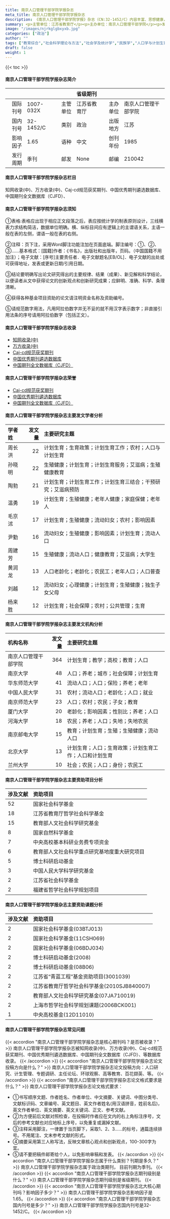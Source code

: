```yaml
---
title: 南京人口管理干部学院学报杂志
meta_title: 南京人口管理干部学院学报杂志
description: 《南京人口管理干部学院学报》杂志（CN:32-1452/C）内容丰富、思想健康，1985年创刊，目前以季刊形式发行，刊物对外积极扩大宣传，致力于提高杂志质量与影响。 《南京人口管理干部学院学报》现已更名为《人口与社会》。
summary: <p>主管单位：江苏省教育厅</p><p>主办单位：南京人口管理干部学院</p><p>发行级别：省级期刊</p><p>发行周期：季刊</p>
image: "/images/njrkglgbxyxb.jpg"
categories: ["政治"]
author: ""
tags: ["教育综合","社会科学理论与方法","社会学及统计学","民族学","人口学与计划生育","人才学与劳动科学","教育理论与教育管理","学前教育","初等教育","中等教育","高等教育","职业教育","成人教育与特殊教育","体育",]
draft: false
weight: 1
---
```


{{< toc >}}

#### 南京人口管理干部学院学报杂志简介
|               |                               |               | 省级期刊        |               |                           |
| ------------: | :---------------------------- | ------------: | :---------------------------- | ------------: | :------------------------ |
| 国际刊号      | 1007-032X   | 主管单位      | 江苏省教育厅     | 主办单位      | 南京人口管理干部学院     |
| 国内刊号      | 32-1452/C        | 类别          | 政治       | 出版地方      | 江苏           |
| 影响因子      | 1.65        | 语种          | 中文             | 创刊年份      | 1985    |
| 发行周期      | 季刊    | 邮发          | None              | 邮编          | 210042      |

#### 南京人口管理干部学院学报杂志栏目
<span>知网收录(中)</span>、<span>万方收录(中)</span>、<span>Caj-cd规范获奖期刊</span>、<span>中国优秀期刊遴选数据库</span>、<span>中国期刊全文数据库（CJFD）</span>、

#### 南京人口管理干部学院学报杂志须知
<p><p>
	①表格:表格应出现于相应正文段落之后，表应按统计学的制表原则设计，三线横表力求结构简洁，数据单位明确。横、纵标目间应有逻辑上的主谓语关系，主语一般在表的左侧，谓语一般在表的右侧。
</p><p>
	②注释：页下注，采用Word脚注功能注加在页面底端。脚注编号：①、②、③……基本格式：[国籍]作者：《书名》，出版社和出版年，页码。（中国国籍不用加注）；电子文献：[序号]主要责任者．电子文献题名[EB/OL]．电子文献的出处或可获得地址，发表或更新日期/引用日期。
</p><p>
	③结论要明确写出论文研究得出的主要规律、结果（成果）、新见解和科学结论，以便读者从文中获得论文的创新观点和创新研究成果；应鲜明、准确、科学、条理清晰。
</p><p>
	④获得各种基金项目资助的论文请注明资金名称及资助编号。
</p><p>
	⑤请规范数字用法，凡用阿拉伯数字并无不妥的就不用汉字表示数字；非直接引用法条的序号请用阿拉伯数字（包括正文）。
</p></p>


#### 南京人口管理干部学院学报杂志收录
<ul>
    <li class="inline-block">
        <a class="bg-theme-light hover:bg-primary dark:bg-darkmode-theme-light dark:hover:bg-darkmode-primary dark:hover:text-dark m-1 block rounded px-3 py-1 hover:text-white" href="#南京人口管理干部学院学报杂志收录">
        知网收录(中)
        </a>
    </li>
    <li class="inline-block">
        <a class="bg-theme-light hover:bg-primary dark:bg-darkmode-theme-light dark:hover:bg-darkmode-primary dark:hover:text-dark m-1 block rounded px-3 py-1 hover:text-white" href="#南京人口管理干部学院学报杂志收录">
        万方收录(中)
        </a>
    </li>
    <li class="inline-block">
        <a class="bg-theme-light hover:bg-primary dark:bg-darkmode-theme-light dark:hover:bg-darkmode-primary dark:hover:text-dark m-1 block rounded px-3 py-1 hover:text-white" href="#南京人口管理干部学院学报杂志收录">
        Caj-cd规范获奖期刊
        </a>
    </li>
    <li class="inline-block">
        <a class="bg-theme-light hover:bg-primary dark:bg-darkmode-theme-light dark:hover:bg-darkmode-primary dark:hover:text-dark m-1 block rounded px-3 py-1 hover:text-white" href="#南京人口管理干部学院学报杂志收录">
        中国优秀期刊遴选数据库
        </a>
    </li>
    <li class="inline-block">
        <a class="bg-theme-light hover:bg-primary dark:bg-darkmode-theme-light dark:hover:bg-darkmode-primary dark:hover:text-dark m-1 block rounded px-3 py-1 hover:text-white" href="#南京人口管理干部学院学报杂志收录">
        中国期刊全文数据库（CJFD）
        </a>
    </li>
</ul>



#### 南京人口管理干部学院学报杂志荣誉
<ul>
    <li class="inline-block">
        <a class="bg-theme-light hover:bg-primary dark:bg-darkmode-theme-light dark:hover:bg-darkmode-primary dark:hover:text-dark m-1 block rounded px-3 py-1 hover:text-white" href="#南京人口管理干部学院学报杂志荣誉">
        Caj-cd规范获奖期刊
        </a>
    </li>
    <li class="inline-block">
        <a class="bg-theme-light hover:bg-primary dark:bg-darkmode-theme-light dark:hover:bg-darkmode-primary dark:hover:text-dark m-1 block rounded px-3 py-1 hover:text-white" href="#南京人口管理干部学院学报杂志荣誉">
        中国优秀期刊遴选数据库
        </a>
    </li>
    <li class="inline-block">
        <a class="bg-theme-light hover:bg-primary dark:bg-darkmode-theme-light dark:hover:bg-darkmode-primary dark:hover:text-dark m-1 block rounded px-3 py-1 hover:text-white" href="#南京人口管理干部学院学报杂志荣誉">
        中国期刊全文数据库（CJFD）
        </a>
    </li>
</ul>





#### 南京人口管理干部学院学报杂志主要发文学者分析
| 学者姓                | 发文量                | 主要研究主题          |
| :------------         | --------------------: | :-------------------- |
| 周长洪   | 22     | 计划生育；生育政策；计划生育工作；农村；人口与计划生育 |
| 孙晓明   | 22     | 生殖健康；计划生育；计划生育服务；艾滋病；生殖健康教育 |
| 陶勃   | 21     | 计划生育；计划生育工作；计划生育三结合；干预研究；艾滋病预防 |
| 温勇   | 19     | 计划生育；生殖健康；老年人健康；家庭保健；老年人 |
| 毛京沭   | 17     | 计划生育；生殖健康；流动妇女；农村；影响因素 |
| 尹勤   | 16     | 流动妇女；生殖健康；影响因素；计划生育；流动人口 |
| 周建芳   | 15     | 生殖健康；流动人口；健康教育；艾滋病；大学生 |
| 黄润龙   | 13     | 人口老龄化；老龄化；农民工；老年人口；人口普查 |
| 刘越   | 12     | 流动妇女；心理健康；计划生育；生殖健康；独生子女父母 |
| 杨来胜   | 12     | 计划生育；社会保障；农村；公共管理；生育 |




#### 南京人口管理干部学院学报杂志主要发文机构分析
| 机构名称              | 发文量                | 主要研究主题          |
| :------------         | --------------------: | :-------------------- |
| 南京人口管理干部学院   | 364     | 计划生育；教学；高校；教育；人口 |
| 南京大学   | 48     | 人口；养老；城市；社会保障；计划生育 |
| 华东师范大学   | 41     | 流动人口；人口；保险；养老；老年 |
| 中国人民大学   | 31     | 农村；流动人口；老龄化；人口；就业 |
| 南京师范大学   | 23     | 人口；农村；农民；子女；教育 |
| 厦门大学   | 20     | 老龄化；影响因素；性别比；养老；人口 |
| 河海大学   | 18     | 农民；养老；人口；失地；失地农民 |
| 南京邮电大学   | 15     | 教育；计划生育；生殖；生殖健康；流动人口 |
| 北京大学   | 13     | 计划生育；人口；生育政策；计划生育工作；人口和计划生育 |
| 兰州大学   | 10     | 社会；农民；人口；身份；农民工 |




#### 南京人口管理干部学院学报杂志主要资助项目分析
| 涉及文献              | 资助项目              |
| :------------         | :-------------------- |
| 52   | 国家社会科学基金   |
| 18   | 江苏省教育厅哲学社会科学基金   |
| 15   | 教育部人文社会科学研究基金   |
| 8   | 国家自然科学基金   |
| 7   | 中央高校基本科研业务费专项资金   |
| 6   | 教育部人文社会科学重点研究基地度重大研究项目   |
| 5   | 博士科研启动基金   |
| 3   | 中国人民大学科学研究基金   |
| 2   | 江苏省社会科学基金   |
| 2   | 福建省哲学社会科学规划项目   |




#### 南京人口管理干部学院学报杂志主要资助课题分析
| 涉及文献              | 资助项目              |
| :------------         | :-------------------- |
| 2   | 国家社会科学基金(03BTJ013)   |
| 2   | 国家社会科学基金(11CSH069)   |
| 2   | 国家社会科学基金(06BDJ034)   |
| 2   | 博士科研启动基金(2008)   |
| 2   | 博士科研启动基金(08B06)   |
| 2   | 江苏省“青蓝工程”基金资助项目(3001039)   |
| 2   | 江苏省教育厅哲学社会科学基金(2010SJB840007)   |
| 2   | 教育部人文社会科学研究基金(07JA710019)   |
| 2   | 上海市哲学社会科学规划课题(2006BCK001)   |
| 1   | 中央高校基金(12D11010)   |



#### 南京人口管理干部学院学报杂志常见问题
{{< accordion "南京人口管理干部学院学报杂志是核心期刊吗？是否被收录？" >}}
南京人口管理干部学院学报杂志被知网收录(中)、万方收录(中)、Caj-cd规范获奖期刊、中国优秀期刊遴选数据库、中国期刊全文数据库（CJFD）、等数据库收录。
{{< /accordion >}}
{{< accordion "南京人口管理干部学院学报杂志论文投稿方向是什么？" >}}
南京人口管理干部学院学报杂志论文投稿方向：人口研究、计生管理、专题调研、主任论坛、环球观察、高等教育、百花撷英、等。
{{< /accordion >}}
{{< accordion "南京人口管理干部学院学报杂志论文格式要求是什么？" >}}
南京人口管理干部学院学报杂志论文格式要求：
- ①书写顺序文题、作者姓名、作者单位、中文摘要、关键词、中图分类号、文献标识码、文章编号、英文题目、英文作者姓名(用汉语拼音，姓前名后)，英文作者单位、英文摘要、英文关键词、正文、参考文献。
- ②为方便前后文献对照检查，在投稿时作者应在文内的右上角标注序号，文后的参考文献也对应地标上序号，以免重复或漏掉文献。
- ③注释采用脚注，一律置于当页脚下，采取1、2、3……的标号，通篇连续排号。不用尾注、文末参考文献的形式。
- ④摘要采用第三人称写法，反映文章核心观点和创新观点，100-300字为宜。
- ⑤请不要把稿件邮寄给个人，以免影响审稿和发表。
{{< /accordion >}}
{{< accordion "南京人口管理干部学院学报杂志属于什么类别？刊期是多久？" >}}
南京人口管理干部学院学报杂志属于政治类期刊， 目前刊期为季刊。
{{< /accordion >}}
{{< accordion "南京人口管理干部学院学报杂志期刊级别是什么？" >}}
南京人口管理干部学院学报杂志期刊级别是省级期刊。
{{< /accordion >}}
{{< accordion "南京人口管理干部学院学报杂志北大核心期刊吗？影响因子多少？" >}}
南京人口管理干部学院学报杂志影响因子是1.65。
{{< /accordion >}}
{{< accordion "南京人口管理干部学院学报杂志国内刊号是多少？" >}}
南京人口管理干部学院学报杂志国内刊号是32-1452/C。
{{< /accordion >}}